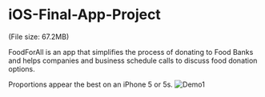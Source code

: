 # iOS-Final-App-Project

(File size: 67.2MB)

FoodForAll is an app that simplifies the process of donating to Food Banks and helps companies and business schedule calls to discuss food donation options.

Proportions appear the best on an iPhone 5 or 5s.
![Demo1](https://cloud.githubusercontent.com/assets/16784983/21475804/d5ca3ba4-cafe-11e6-971a-3240ed96b671.gif "Title")




